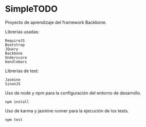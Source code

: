 SimpleTODO
==========

Proyecto de aprendizaje del framework Backbone.

Librerías usadas:

    RequireJS
    Bootstrap
    JQuery
    Backbone
    Underscore
    Handlebars

Librerías de test:

    Jasmine
    SinonJS

Uso de node y npm para la configuración del entorno de desarrollo.

    npm install

Uso de karma y jasmine runner para la ejecución de los tests.

    npm test
